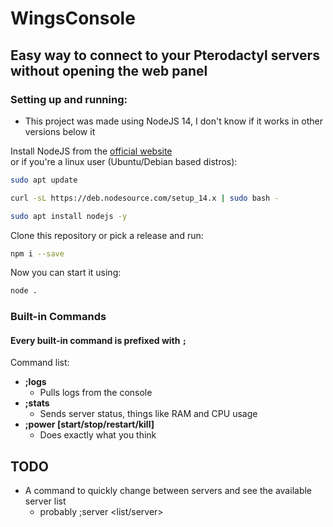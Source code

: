 # WingsConsole
## Easy way to connect to your Pterodactyl servers without opening the web panel


### Setting up and running:

- This project was made using NodeJS 14, I don't know if it works in other versions below it

Install NodeJS from the [official website](https://nodejs.org/en/download/)
<br>
or if you're a linux user (Ubuntu/Debian based distros):
```sh
sudo apt update

curl -sL https://deb.nodesource.com/setup_14.x | sudo bash -

sudo apt install nodejs -y
```

Clone this repository or pick a release and run:
```sh
npm i --save
```

Now you can start it using:
```sh
node .
```


### Built-in Commands

#### Every built-in command is prefixed with `;`

Command list:
- **;logs**
  - Pulls logs from the console
- **;stats**
  - Sends server status, things like RAM and CPU usage
- **;power [start/stop/restart/kill]**
  - Does exactly what you think

## TODO

- A command to quickly change between servers and see the available server list
  - probably ;server <list/server>